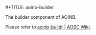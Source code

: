 #+TITLE: aoinb-builder

The builder component of AOINB.

Please refer to [aoinb-buildr | AOSC Wiki](https://wiki.aosc.io/en/aoinb/builder).
